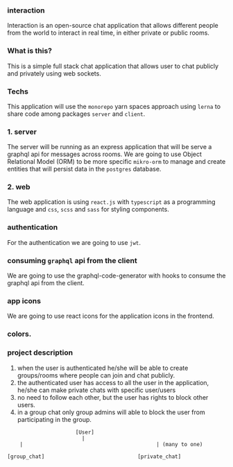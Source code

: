 ### interaction

Interaction is an open-source chat application that allows different people from the world to interact in real time, in either private or public rooms.

### What is this?

This is a simple full stack chat application that allows user to chat publicly and privately using web sockets.

### Techs

This application will use the `monorepo` yarn spaces approach using `lerna` to share code among packages `server` and `client`.

### 1. server

The server will be running as an express application that will be serve a graphql api for messages across rooms. We are going to use Object Relational Model (ORM) to be more specific `mikro-orm` to manage and create entities that will persist data in the `postgres` database.

### 2. web

The web application is using `react.js` with `typescript` as a programming language and `css`, `scss` and `sass` for styling components.

### authentication

For the authentication we are going to use `jwt`.

### consuming `graphql` api from the client

We are going to use the graphql-code-generator with hooks to consume the graphql api from the client.

### app icons

We are going to use react icons for the application icons in the frontend.

### colors.

### project description

1. when the user is authenticated he/she will be able to create groups/rooms where people can join and chat publicly.
2. the authenticated user has access to all the user in the application, he/she can make private chats with specific user/users
3. no need to follow each other, but the user has rights to block other users.
4. in a group chat only group admins will able to block the user from participating in the group.

```
                      [User]
                        |
    |                                           | (many to one)

[group_chat]                              [private_chat]



```
